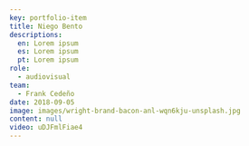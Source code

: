 ```yaml
---
key: portfolio-item
title: Niego Bento
descriptions:
  en: Lorem ipsum
  es: Lorem ipsum
  pt: Lorem ipsum
role:
  - audiovisual
team:
  - Frank Cedeño
date: 2018-09-05
image: images/wright-brand-bacon-anl-wqn6kju-unsplash.jpg
content: null
video: uDJFmlFiae4
---
```

